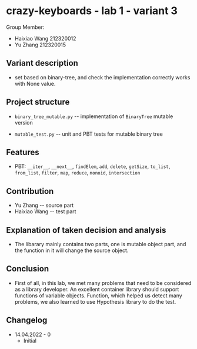 # crazy-keyboards - lab 1 - variant 3

Group Member: 
- Haixiao Wang 212320012
- Yu Zhang     212320015

## Variant description
- set based on binary-tree, and check the implementation correctly works with None value.

## Project structure

- `binary_tree_mutable.py` -- implementation of `BinaryTree` mutable version 
   
- `mutable_test.py` -- unit and PBT tests for mutable binary tree

## Features

- PBT: `__iter__`, `__next__`, `findElem`, `add`, `delete`, `getSize`, `to_list`, `from_list`, `filter`, `map`,
`reduce`, `monoid`, `intersection`

## Contribution

- Yu Zhang -- source part
- Haixiao Wang -- test part

## Explanation of taken decision and analysis

- The libarary mainly contains two parts, one is mutable object part, and the function in it will change the source object. 

## Conclusion

- First of all, in this lab, we met many problems that need to be considered as a library developer. An excellent container library should support functions of variable objects. Function, which helped us detect many problems, we also learned to use Hypothesis library to do the test.

## Changelog

- 14.04.2022 - 0
  - Initial

